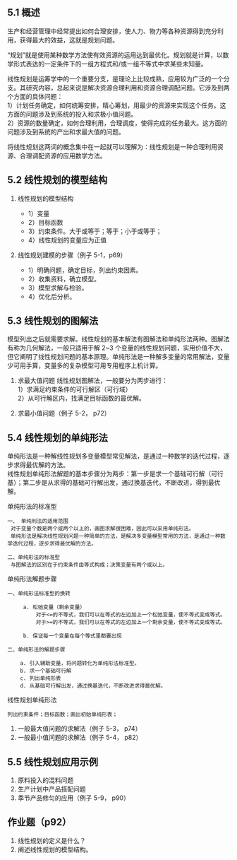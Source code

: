 ## 5.1 概述

生产和经营管理中经常提出如何合理安排，使人力、物力等各种资源得到充分利用，获得最大的效益，这就是规划问题。

“规划”就是使用某种数学方法使有效资源的运用达到最优化。规划就是计算，以数学形式表达的一定条件下的一组方程式和/或一组不等式中求某些未知量。

线性规划是运筹学中的一个重要分支，是理论上比较成熟，应用较为广泛的一个分支。其研究内容，总起来说是解决资源合理利用和资源合理调配问题。它涉及到两个方面的具体问题：  
1）计划任务确定，如何统筹安排，精心筹划，用最少的资源来实现这个任务。这方面的问题涉及到系统的投入和求极小值问题。  
2）资源的数量确定，如何合理利用，合理调度，使得完成的任务最大。这方面的问题涉及到系统的产出和求最大值的问题。

将线性规划这两词的概念集中在一起就可以理解为：线性规划是一种合理利用资源、合理调配资源的应用数学方法。

## 5.2 线性规划的模型结构

1. 线性规划的模型结构

   - 1）变量
   - 2）目标函数
   - 3）约束条件。大于或等于；等于；小于或等于；
   - 4）线性规划的变量应为正值

2. 线性规划建模的步骤（例子 5-1，p69）

   - 1）明确问题，确定目标，列出约束因素。
   - 2）收集资料，确立模型。
   - 3）模型求解与检验。
   - 4）优化后分析。

## 5.3 线性规划的图解法

模型列出之后就需要求解。线性规划的基本解法有图解法和单纯形法两种。图解法有称为几何解法，一般只适用于解 2~3 个变量的线性规划问题，实用价值不大，但它阐明了线性规划问题的基本原理。单纯形法是一种解多变量的常用解法，变量少可用手算，变量多的复杂模型可用专用程序上机计算。

1. 求最大值问题
   线性规划图解法，一般要分为两步进行：  
   1）求满足约束条件的可行解区（可行域）  
   2）从可行解区内，找满足目标函数的最优解。

2. 求最小值问题（例子 5-2， p72）

## 5.4 线性规划的单纯形法

单纯形法是一种解线性规划多变量模型常见解法，是通过一种数学的迭代过程，逐步求得最优解的方法。  
线性规划单纯形法解题的基本步骤分为两步：第一步是求一个基础可行解（可行基）；第二步是从求得的基础可行解出发，通过换基迭代，不断改进，得到最优解。

单纯形法的标准型

    一、 单纯刑法的适用范围
     对于变量个数是两个或两个以上的，画图求解很困难，因此可以采用单纯形法。
     单纯形法是解决线性规划问题一种简单的方法，是解决多变量模型常用的方法，是通过一种数学迭代过程，逐步求得最优解的方法。

    二、单纯形法的标准型
     与图解法的区别在于约束条件由等式构成；决策变量有两个或以上。

单纯形法解题步骤

    一、单纯形法标准型的换转

         a. 松弛变量（剩余变量）
             对于<=的不等式，我们可以在等式的左边加上一个松弛变量，使不等式变成等式。
             对于>=的不等式，我们可以在等式的左边加上一个剩余变量，使不等式变成等式。

         b. 保证每一个变量在每个等式里都要出现

    二、单纯形法的解题步骤

        a. 引入辅助变量，将问题转化为单纯形法标准型。
        b. 求一个基础可行解
        c. 列出单纯形表
        d. 从基础可行解出发，通过换基迭代，不断改进求得最优解。

线性规划单纯形法

    列出约束条件；目标函数；画出初始单纯形表；

1.  一般最大值问题的求解法（例子 5-3， p74）
2.  一般最小值问题的求解法（例子 5-4， p82）

## 5.5 线性规划应用示例

1. 原料投入的混料问题
2. 生产计划中产品搭配问题
3. 季节产品修匀的应用（例子 5-9， p90）

## 作业题（p92）

1. 线性规划的定义是什么？
2. 阐述线性规划的模型结构。

